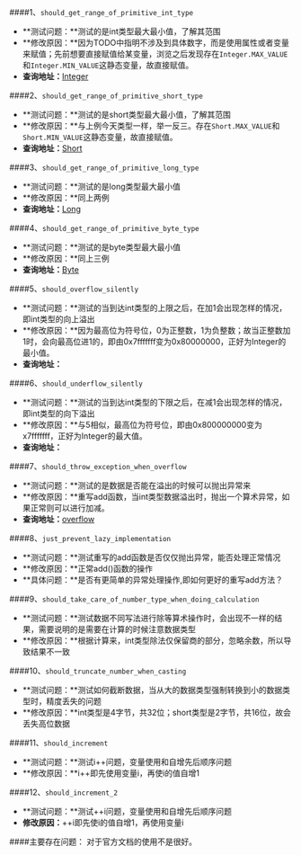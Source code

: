 ####1、`should_get_range_of_primitive_int_type`
- **测试问题：**测试的是int类型最大最小值，了解其范围
- **修改原因：**因为TODO中指明不涉及到具体数字，而是使用属性或者变量来赋值；先前想要直接赋值给某变量，浏览之后发现存在`Integer.MAX_VALUE`和`Integer.MIN_VALUE`这静态变量，故直接赋值。
- **查询地址：**[Integer](https://docs.oracle.com/en/java/javase/11/docs/api/java.base/java/lang/Integer.html)


####2、`should_get_range_of_primitive_short_type`
- **测试问题：**测试的是short类型最大最小值，了解其范围
- **修改原因：**与上例今天类型一样，举一反三。存在`Short.MAX_VALUE`和`Short.MIN_VALUE`这静态变量，故直接赋值。
- **查询地址：**[Short](https://docs.oracle.com/en/java/javase/11/docs/api/java.base/java/lang/Short.html)

####3、`should_get_range_of_primitive_long_type`
- **测试问题：**测试的是long类型最大最小值
- **修改原因：**同上两例
- **查询地址：**[Long](https://docs.oracle.com/en/java/javase/11/docs/api/java.base/java/lang/Long.html)

####4、`should_get_range_of_primitive_byte_type`
- **测试问题：**测试的是byte类型最大最小值
- **修改原因：**同上三例
- **查询地址：**[Byte](https://docs.oracle.com/en/java/javase/11/docs/api/java.base/java/lang/Byte.html)

####5、`should_overflow_silently`
- **测试问题：**测试的当到达int类型的上限之后，在加1会出现怎样的情况，即int类型的向上溢出
- **修改原因：**因为最高位为符号位，0为正整数，1为负整数；故当正整数加1时，会向最高位进1的，即由0x7fffffff变为0x80000000，正好为Integer的最小值。
- **查询地址：**

####6、`should_underflow_silently`
- **测试问题：**测试的当到达int类型的下限之后，在减1会出现怎样的情况，即int类型的向下溢出
- **修改原因：**与5相似，最高位为符号位，即由0x800000000变为x7fffffff，正好为Integer的最大值。
- **查询地址：**

####7、`should_throw_exception_when_overflow`
- **测试问题：**测试的是数据是否能在溢出的时候可以抛出异常来
- **修改原因：**重写add函数，当int类型数据溢出时，抛出一个算术异常，如果正常则可以进行加减。
- **查询地址：**[overflow](https://blog.csdn.net/qq_33330687/article/details/81626157)

####8、`just_prevent_lazy_implementation`
- **测试问题：**测试重写的add函数是否仅仅抛出异常，能否处理正常情况
- **修改原因：**正常add()函数的操作
- **具体问题：**是否有更简单的异常处理操作,即如何更好的重写add方法？

####9、`should_take_care_of_number_type_when_doing_calculation`
- **测试问题：**测试数据不同写法进行除等算术操作时，会出现不一样的结果，需要说明的是需要在计算的时候注意数据类型
- **修改原因：**根据计算来，int类型除法仅保留商的部分，忽略余数，所以导致结果不一致

####10、`should_truncate_number_when_casting`
- **测试问题：**测试如何截断数据，当从大的数据类型强制转换到小的数据类型时，精度丢失的问题
- **修改原因：**int类型是4字节，共32位；short类型是2字节，共16位，故会丢失高位数据

####11、`should_increment`
- **测试问题：**测试i++问题，变量使用和自增先后顺序问题
- **修改原因：**i++即先使用变量i，再使i的值自增1

####12、`should_increment_2`
- **测试问题：**测试++i问题，变量使用和自增先后顺序问题
- **修改原因：**++i即先使i的值自增1，再使用变量i

####主要存在问题：
对于官方文档的使用不是很好。